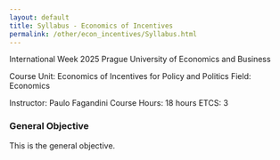 ```yaml
---
layout: default
title: Syllabus - Economics of Incentives
permalink: /other/econ_incentives/Syllabus.html
---
```


International Week 2025
Prague University of Economics and Business

Course Unit: Economics of Incentives for Policy and Politics
Field: Economics

Instructor: Paulo Fagandini
Course Hours: 18 hours
ETCS: 3

### General Objective

This is the general objective.